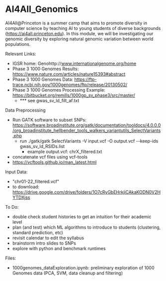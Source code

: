 # AI4All_Genomics

AI4All@Princeton is a summer camp that aims to promote diversity in computer science by teaching AI to young students of diverse backgrounds (https://ai4all.princeton.edu).  In this module, we will be investigating our genomic diversity by exploring natural genomic variation between world populations.

Relevant Links:
- IGSR home: Genohttp://www.internationalgenome.org/home
- Phase 3 1000 Genomes Results: https://www.nature.com/articles/nature15393#abstract
- Phase 3 1000 Genomes Data: https://ftp-trace.ncbi.nih.gov/1000genomes/ftp/release/20130502/
- Phase 3 1000 Genomes Processing Example: https://bitbucket.org/remills/1000gp_sv_phase3/src/master/
  - *** see gwas_sv_ld_filt_af.txt 
  
Data Preprocessing
- Run GATK software to subset SNPs: https://software.broadinstitute.org/gatk/documentation/tooldocs/4.0.0.0/org_broadinstitute_hellbender_tools_walkers_variantutils_SelectVariants.php
  - run ./gatk/gatk SelectVariants -V input.vcf -O output.vcf --keep-ids gwas_sv_ld_RSIDs.list 
    - example output.vcf: chrX_filtered.txt
 - concatenate vcf files using vcf-tools
  - https://vcftools.github.io/man_latest.html

Input Data:
 - "chr01-22_filtered.vcf"
  - to download: https://drive.google.com/drive/folders/1O7cRyGbEHrkjiCAkaKODN0V2HYTDXjss

To Do:
- double check student histories to get an intuition for their academic level
- plan (and test) which ML algorithms to introduce to students (clustering, standard prediction, etc)
- revisit calendar to edit the syllabus
- brainstorm intro slides to SNPs
- explore with python and benchmark runtimes

Files:
- 1000genomes_dataExploration.ipynb: preliminary exploration of 1000 Genomes data (PCA, SVM, data cleanup and filtering)
